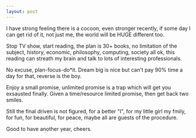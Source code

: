 ```yaml
---
layout: post
---
```

I have strong feeling there is a cocoon, even stronger recently, if some day I can get rid of it, not just me, the world will be HUGE different too.

Stop TV show, start reading, the plan is 30+ books, no limitation of the subject, history, economic, philosophy, computing, society all ok, this reading can streath my brain and talk to lots of interesting professionals.

No excuse, plan-focus-do*it. Dream big is nice but can't pay 90% time a day for that, reverse is the boy.

Enjoy a small promise, unlimited promise is a trap which will get you exsausted finally. Given a time/resource limited promise, then get back two smiles.

Still the final driven is not figured, for a better "I", for my little girl my fmily, for fun, for beautiful, for peace, maybe all are guests of the procedure. 

Good to have another year, cheers.

